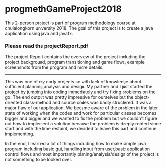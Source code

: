 # progmethGameProject2018
This 2-person project is part of program methodology course at chulalongkorn university 2018.
The goal of this project is to create a java application using java and javafx.


### Please read the projectReport.pdf 
The project Report contains the overview of the project including the project background, program transitioning and game flows, example screenshots from the program and more details.

--------------------------------------------------------------------------------------------------------------------------------------


This was one of my early projects so with lack of knowledge about sufficient planning,analysis and design.
My partner and I just started the project by jumping into coding immediately and try fixing problems on the go.
The end output was pretty impressive for ourselves but the object-oriented class-method and source codes was badly structered. It was a major flaw of our application. We became aware of the problem in the later state of working when the codes and work for particular classes becomes bigger and bigger and we wanted to fix the problem but we couldn't figure out how to implement a solution because the problem is deeply rooted since start and with the time restaint, we decided to leave this part and continue implementing.

In the end, I learned a lot of things including how to make simple java program including basic gui, handling input from user,basic application control flows and most importantly planing/analysis/design of the project is not something to be looked over.
